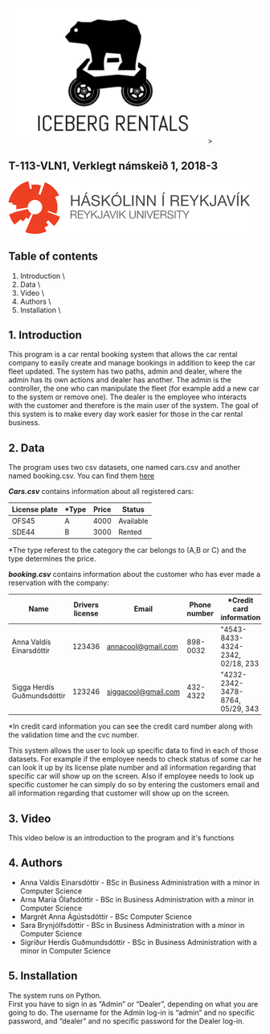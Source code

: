 
![Bear](Bear.png)>
## **T-113-VLN1, Verklegt námskeið 1, 2018-3**

![header1](header1.png)

## **Table of contents**
1. Introduction \
2. Data \
3. Video \
4. Authors \ 
5. Installation \


## **1. Introduction**
This program is a car rental booking system that allows the car rental company to easily create and manage bookings in addition to keep the car fleet updated. The system has two paths, admin and dealer, where the admin has its own actions and dealer has another. The admin is the controller, the one who can manipulate the fleet (for example add a new car to the system or remove one). The dealer is the employee who interacts with the customer and therefore is the main user of the system. 
The goal of this system is to make every day work easier for those in the car rental business.  

## **2. Data**
The program uses two csv datasets, one named cars.csv and another named booking.csv.
You can find them [here](https://github.com/margreta/car-rental/tree/master/Iceberg_classes/data)



_**Cars.csv**_ contains information about all registered cars: 

License plate | *Type | Price | Status 
--------------|------|-------|--------
OFS45|A|4000|Available
SDE44|B|3000|Rented 

*The type referest to the category the car belongs to (A,B or C) and the type determines the price.


_**booking.csv**_ contains information about the customer who has ever made a reservation with the company: 

Name | Drivers license | Email | Phone number | *Credit card information | Starting date | End date | License plate | type | price | Extras | Billing type | Booking status  
-----|-----------------|-------|--------------|-------------------------|---------------|----------|---------------|------|-------|--------|--------------|---------------
Anna Valdís Einarsdóttir|123436|annacool@gmail.com|898-0032|"4543-8433-4324-2342, 02/18, 233|2/3/2018|5/3/2018|OFD73|A|4000|car seat|debit card|New
Sigga Herdís Guðmundsdóttir|123246|siggacool@gmail.com|432-4322|"4232-2342-3478-8764, 05/29, 343|10/10/2018|15/10/2018|KSA55|B|3000|kasko insurance|cash|Cancelled


*In credit card information you can see the credit card number along with the validation time and the cvc number. 



This system allows the user to look up specific data to find in each of those datasets. For example if the employee needs to check status of some car he can look it up by its license plate number and all information regarding that specific car will show up on the screen. Also if employee needs to look up specific customer he can simply do so by entering the customers email and all information regarding that customer will show up on the screen. 


## **3. Video**
This video below is an introduction to the program and it's functions


## **4. Authors**
- Anna Valdís Einarsdóttir - BSc in Business Administration with a minor in Computer Science
- Arna María Ólafsdóttir - BSc in Business Administration with a minor in Computer Science
- Margrét Anna Ágústsdóttir - BSc Computer Science
- Sara Brynjólfsdóttir - BSc in Business Administration with a minor in Computer Science
- Sigríður Herdís Guðmundsdóttir - BSc in Business Administration with a minor in Computer Science

## **5. Installation**
The system runs on Python.\
First you have to sign in as “Admin” or “Dealer”, depending on what you are going to do.
The username for the Admin log-in is “admin” and no specific password, and “dealer” and no specific password for the Dealer log-in.




 
